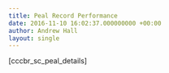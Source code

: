 ```yaml
---
title: Peal Record Performance
date: 2016-11-10 16:02:37.000000000 +00:00
author: Andrew Hall
layout: single
---
```

[cccbr\_sc\_peal_details]
